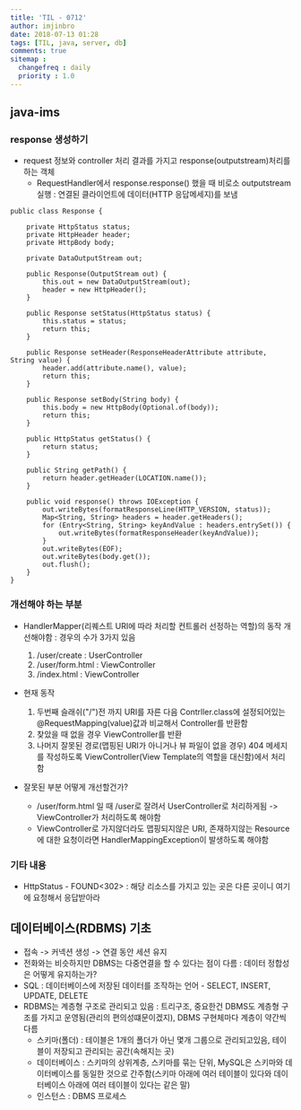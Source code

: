 ```yaml
---
title: 'TIL - 0712'
author: imjinbro
date: 2018-07-13 01:28
tags: [TIL, java, server, db]
comments: true
sitemap :
  changefreq : daily
  priority : 1.0
---
```


## java-ims
### response 생성하기
* request 정보와 controller 처리 결과를 가지고 response(outputstream)처리를 하는 객체
  * RequestHandler에서 response.response() 했을 때 비로소 outputstream 실행 : 연결된 클라이언트에 데이터(HTTP 응답메세지)를 보냄

~~~
public class Response {
    
    private HttpStatus status;
    private HttpHeader header;
    private HttpBody body;
    
    private DataOutputStream out;
    
    public Response(OutputStream out) {        
        this.out = new DataOutputStream(out);
        header = new HttpHeader();
    }
    
    public Response setStatus(HttpStatus status) {
        this.status = status;
        return this;
    }

    public Response setHeader(ResponseHeaderAttribute attribute, String value) {
        header.add(attribute.name(), value);
        return this;
    }

    public Response setBody(String body) {
        this.body = new HttpBody(Optional.of(body));
        return this;
    }

    public HttpStatus getStatus() {
        return status;
    }

    public String getPath() {
        return header.getHeader(LOCATION.name());
    }

    public void response() throws IOException {
        out.writeBytes(formatResponseLine(HTTP_VERSION, status));
        Map<String, String> headers = header.getHeaders();
        for (Entry<String, String> keyAndValue : headers.entrySet()) {
            out.writeBytes(formatResponseHeader(keyAndValue));
        }
        out.writeBytes(EOF);
        out.writeBytes(body.get());
        out.flush();
    }    
}
~~~
  
### 개선해야 하는 부분
* HandlerMapper(리퀘스트 URI에 따라 처리할 컨트롤러 선정하는 역할)의 동작 개선해야함 : 경우의 수가 3가지 있음
  1. /user/create : UserController
  2. /user/form.html : ViewController
  3. /index.html : ViewController

* 현재 동작 
  1. 두번째 슬래쉬("/")전 까지 URI를 자른 다음 Contrller.class에 설정되어있는 @RequestMapping(value)값과 비교해서 Controller를 반환함
  2. 찾았을 때 없을 경우 ViewController를 반환
  3. 나머지 잘못된 경로(맵핑된 URI가 아니거나 뷰 파일이 없을 경우) 404 메세지를 작성하도록 ViewController(View Template의 역할을 대신함)에서 처리함

* 잘못된 부분 어떻게 개선할건가?
  * /user/form.html 일 때 /user로 잘려서 UserController로 처리하게됨  -> ViewController가 처리하도록 해야함
  * ViewController로 가지않더라도 맵핑되지않은 URI, 존재하지않는 Resource에 대한 요청이라면 HandlerMappingException이 발생하도록 해야함
  
### 기타 내용
* HttpStatus - FOUND<302> : 해당 리소스를 가지고 있는 곳은 다른 곳이니 여기에 요청해서 응답받아라
  
## 데이터베이스(RDBMS) 기초
* 접속 -> 커넥션 생성 -> 연결 동안 세션 유지
* 전화와는 비슷하지만 DBMS는 다중연결을 할 수 있다는 점이 다름 : 데이터 정합성은 어떻게 유지하는가?
* SQL : 데이터베이스에 저장된 데이터를 조작하는 언어 - SELECT, INSERT, UPDATE, DELETE
* RDBMS는 계층형 구조로 관리되고 있음 : 트리구조, 중요한건 DBMS도 계층형 구조를 가지고 운영됨(관리의 편의성떄문이겠지), DBMS 구현체마다 계층이 약간씩 다름
  * 스키마(폴더) : 테이블은 1개의 폴더가 아닌 몇개 그룹으로 관리되고있음, 테이블이 저장되고 관리되는 공간(속해지는 곳)
  * 데이터베이스 : 스키마의 상위계층, 스키마를 묶는 단위, MySQL은 스키마와 데이터베이스를 동일한 것으로 간주함(스키마 아래에 여러 테이블이 있다와 데이터베이스 아래에 여러 테이블이 있다는 같은 말)
  * 인스턴스 : DBMS 프로세스